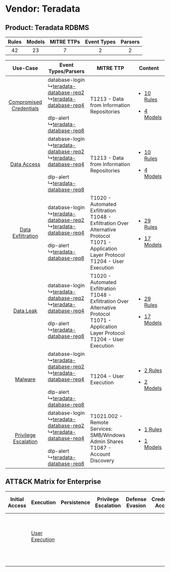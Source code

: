 Vendor: Teradata
================
Product: Teradata RDBMS
-----------------------
| Rules | Models | MITRE TTPs | Event Types | Parsers |
|:-----:|:------:|:----------:|:-----------:|:-------:|
|  42   |   23   |     7      |      2      |    2    |

|    Use-Case    | Event Types/Parsers    | MITRE TTP    | Content    |
|:----:| ---- | ---- | ---- |
| [Compromised Credentials](../../../UseCases/uc_compromised_credentials.md) |  database-login<br> ↳[teradata-database-req2](Ps/pC_teradatadatabasereq2.md)<br> ↳[teradata-database-req4](Ps/pC_teradatadatabasereq4.md)<br><br> dlp-alert<br> ↳[teradata-database-req8](Ps/pC_teradatadatabasereq8.md)<br> | T1213 - Data from Information Repositories<br>    | [<ul><li>10 Rules</li></ul><ul><li>4 Models</li></ul>](RM/r_m_teradata_teradata_rdbms_Compromised_Credentials.md) |
|    [Data Access](../../../UseCases/uc_data_access.md)    |  database-login<br> ↳[teradata-database-req2](Ps/pC_teradatadatabasereq2.md)<br> ↳[teradata-database-req4](Ps/pC_teradatadatabasereq4.md)<br><br> dlp-alert<br> ↳[teradata-database-req8](Ps/pC_teradatadatabasereq8.md)<br> | T1213 - Data from Information Repositories<br>    | [<ul><li>10 Rules</li></ul><ul><li>4 Models</li></ul>](RM/r_m_teradata_teradata_rdbms_Data_Access.md)    |
|       [Data Exfiltration](../../../UseCases/uc_data_exfiltration.md)       |  database-login<br> ↳[teradata-database-req2](Ps/pC_teradatadatabasereq2.md)<br> ↳[teradata-database-req4](Ps/pC_teradatadatabasereq4.md)<br><br> dlp-alert<br> ↳[teradata-database-req8](Ps/pC_teradatadatabasereq8.md)<br> | T1020 - Automated Exfiltration<br>T1048 - Exfiltration Over Alternative Protocol<br>T1071 - Application Layer Protocol<br>T1204 - User Execution<br> | [<ul><li>29 Rules</li></ul><ul><li>17 Models</li></ul>](RM/r_m_teradata_teradata_rdbms_Data_Exfiltration.md)      |
|    [Data Leak](../../../UseCases/uc_data_leak.md)    |  database-login<br> ↳[teradata-database-req2](Ps/pC_teradatadatabasereq2.md)<br> ↳[teradata-database-req4](Ps/pC_teradatadatabasereq4.md)<br><br> dlp-alert<br> ↳[teradata-database-req8](Ps/pC_teradatadatabasereq8.md)<br> | T1020 - Automated Exfiltration<br>T1048 - Exfiltration Over Alternative Protocol<br>T1071 - Application Layer Protocol<br>T1204 - User Execution<br> | [<ul><li>29 Rules</li></ul><ul><li>17 Models</li></ul>](RM/r_m_teradata_teradata_rdbms_Data_Leak.md)    |
|    [Malware](../../../UseCases/uc_malware.md)    |  database-login<br> ↳[teradata-database-req2](Ps/pC_teradatadatabasereq2.md)<br> ↳[teradata-database-req4](Ps/pC_teradatadatabasereq4.md)<br><br> dlp-alert<br> ↳[teradata-database-req8](Ps/pC_teradatadatabasereq8.md)<br> | T1204 - User Execution<br>    | [<ul><li>2 Rules</li></ul><ul><li>2 Models</li></ul>](RM/r_m_teradata_teradata_rdbms_Malware.md)    |
|    [Privilege Escalation](../../../UseCases/uc_privilege_escalation.md)    |  database-login<br> ↳[teradata-database-req2](Ps/pC_teradatadatabasereq2.md)<br> ↳[teradata-database-req4](Ps/pC_teradatadatabasereq4.md)<br><br> dlp-alert<br> ↳[teradata-database-req8](Ps/pC_teradatadatabasereq8.md)<br> | T1021.002 - Remote Services: SMB/Windows Admin Shares<br>T1087 - Account Discovery<br>    | [<ul><li>1 Rules</li></ul><ul><li>1 Models</li></ul>](RM/r_m_teradata_teradata_rdbms_Privilege_Escalation.md)     |

ATT&CK Matrix for Enterprise
----------------------------
| Initial Access | Execution                                                           | Persistence | Privilege Escalation | Defense Evasion | Credential Access | Discovery                                                              | Lateral Movement                                                                                                                                                       | Collection                                                                              | Command and Control                                                             | Exfiltration                                                                                                                                                           | Impact |
| -------------- | ------------------------------------------------------------------- | ----------- | -------------------- | --------------- | ----------------- | ---------------------------------------------------------------------- | ---------------------------------------------------------------------------------------------------------------------------------------------------------------------- | --------------------------------------------------------------------------------------- | ------------------------------------------------------------------------------- | ---------------------------------------------------------------------------------------------------------------------------------------------------------------------- | ------ |
|                | [User Execution](https://attack.mitre.org/techniques/T1204)<br><br> |             |                      |                 |                   | [Account Discovery](https://attack.mitre.org/techniques/T1087)<br><br> | [Remote Services](https://attack.mitre.org/techniques/T1021)<br><br>[Remote Services: SMB/Windows Admin Shares](https://attack.mitre.org/techniques/T1021/002)<br><br> | [Data from Information Repositories](https://attack.mitre.org/techniques/T1213)<br><br> | [Application Layer Protocol](https://attack.mitre.org/techniques/T1071)<br><br> | [Exfiltration Over Alternative Protocol](https://attack.mitre.org/techniques/T1048)<br><br>[Automated Exfiltration](https://attack.mitre.org/techniques/T1020)<br><br> |        |